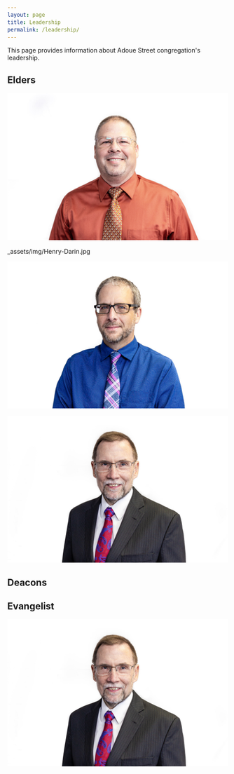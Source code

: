 ```yaml
---
layout: page
title: Leadership
permalink: /leadership/
---
```


This page provides information about Adoue Street congregation's leadership.

## Elders

![Darin Henry](/assets/img/Henry-Darin.jpg)

_assets/img/Henry-Darin.jpg

![Paul Linden](/assets/img/Linden-Paul.jpg)

![Mark Mayberry](/assets/img/Mayberry-Mark.jpg)

## Deacons

## Evangelist

![Mark Mayberry](/assets/img/Mayberry-Mark.jpg)
